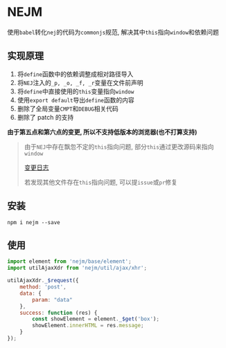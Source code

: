 # NEJM

使用`babel`转化`nej`的代码为`commonjs`规范, 解决其中`this`指向`window`和依赖问题

## 实现原理

1. 将`define`函数中的依赖调整成相对路径导入
2. 将`NEJ`注入的`_p, _o, _f, _r`变量在文件前声明
3. 将`define`中直接使用的`this`变量指向`window`
4. 使用`export default`导出`define`函数的内容
5. 删除了全局变量`CMPT`和`DEBUG`相关代码
6. 删除了 patch 的支持

**由于第五点和第六点的变更, 所以不支持低版本的浏览器(也不打算支持)**

> 由于`NEJ`中存在飘忽不定的`this`指向问题, 部分`this`通过更改源码来指向`window`
>
> [变更日志](https://github.com/Mammut-FE/nejm/blob/master/src/nejRoot/CHANGELOG.md)
>
> 若发现其他文件存在`this`指向问题, 可以提`issue`或`pr`修复

## 安装

`npm i nejm --save`

## 使用

```javascript
import element from 'nejm/base/element';
import utilAjaxXdr from 'nejm/util/ajax/xhr';

utilAjaxXdr._$request({
    method: 'post',
    data: {
		param: "data"
    },
    success: function (res) {
        const showElement = element._$get('box');
        showElement.innerHTML = res.message;
    }
});
```
